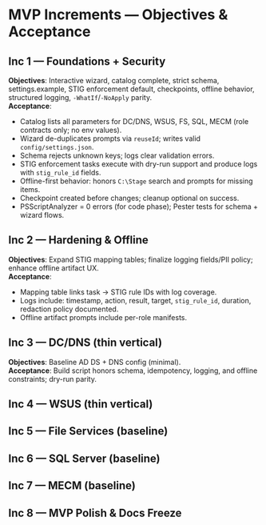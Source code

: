 # MVP Increments — Objectives & Acceptance

## Inc 1 — Foundations + Security
**Objectives**: Interactive wizard, catalog complete, strict schema, settings.example, STIG enforcement default, checkpoints, offline behavior, structured logging, `-WhatIf`/`-NoApply` parity.  
**Acceptance**:
- Catalog lists all parameters for DC/DNS, WSUS, FS, SQL, MECM (role contracts only; no env values).
- Wizard de-duplicates prompts via `reuseId`; writes valid `config/settings.json`.
- Schema rejects unknown keys; logs clear validation errors.
- STIG enforcement tasks execute with dry-run support and produce logs with `stig_rule_id` fields.
- Offline-first behavior: honors `C:\Stage` search and prompts for missing items.
- Checkpoint created before changes; cleanup optional on success.
- PSScriptAnalyzer = 0 errors (for code phase); Pester tests for schema + wizard flows.

## Inc 2 — Hardening & Offline
**Objectives**: Expand STIG mapping tables; finalize logging fields/PII policy; enhance offline artifact UX.  
**Acceptance**:
- Mapping table links task → STIG rule IDs with log coverage.
- Logs include: timestamp, action, result, target, `stig_rule_id`, duration, redaction policy documented.
- Offline artifact prompts include per-role manifests.

## Inc 3 — DC/DNS (thin vertical)
**Objectives**: Baseline AD DS + DNS config (minimal).  
**Acceptance**: Build script honors schema, idempotency, logging, and offline constraints; dry-run parity.

## Inc 4 — WSUS (thin vertical)
## Inc 5 — File Services (baseline)
## Inc 6 — SQL Server (baseline)
## Inc 7 — MECM (baseline)
## Inc 8 — MVP Polish & Docs Freeze
